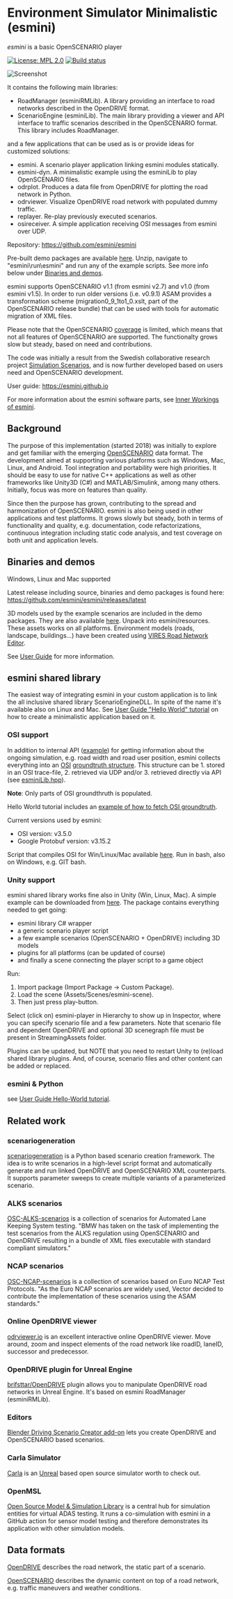 # Environment Simulator Minimalistic (esmini)

*esmini* is a basic OpenSCENARIO player

[![License: MPL 2.0](https://img.shields.io/badge/License-MPL%202.0-brightgreen.svg)](https://opensource.org/licenses/MPL-2.0)
[![Build status](https://github.com/esmini/esmini/actions/workflows/ci.yml/badge.svg)](https://github.com/esmini/esmini/actions)

![Screenshot](https://github.com/esmini/esmini/blob/master/resources/screenshot.jpg?raw=true "Screenshot")

It contains the following main libraries:

- RoadManager (esminiRMLib). A library providing an interface to road networks described in the OpenDRIVE format.
- ScenarioEngine (esminiLib). The main library providing a viewer and API interface to traffic scenarios described in the OpenSCENARIO format. This library includes RoadManager.

and a few applications that can be used as is or provide ideas for customized solutions:

- esmini. A scenario player application linking esmini modules statically.
- esmini-dyn. A minimalistic example using the esminiLib to play OpenSCENARIO files.
- odrplot. Produces a data file from OpenDRIVE for plotting the road network in Python.
- odrviewer. Visualize OpenDRIVE road network with populated dummy traffic.
- replayer. Re-play previously executed scenarios.
- osireceiver. A simple application receiving OSI messages from esmini over UDP.

Repository: <https://github.com/esmini/esmini>

Pre-built demo packages are available [here](https://github.com/esmini/esmini/releases/latest). Unzip, navigate to "esmini\run\esmini" and run any of the example scripts. See more info below under [Binaries and demos](#binaries-and-demos).

esmini supports OpenSCENARIO v1.1 (from esmini v2.7) and v1.0 (from esmini v1.5). In order to run older versions (i.e. v0.9.1) ASAM provides a transformation scheme (migration0_9_1to1_0.xslt, part of the OpenSCENARIO release bundle) that can be used with tools for automatic migration of XML files.

Please note that the OpenSCENARIO [coverage](https://github.com/esmini/esmini/blob/master/osc_coverage.txt) is limited, which means that not all features of OpenSCENARIO are supported. The functionalty grows slow but steady, based on need and contributions.

The code was initially a result from the Swedish collaborative research project [Simulation Scenarios](https://sites.google.com/view/simulationscenarios), and is now further developed based on users need and OpenSCENARIO development.

User guide: https://esmini.github.io

For more information about the esmini software parts, see [Inner Workings of esmini](https://github.com/esmini/esmini/blob/master/docs/InnerWorkings.md).

## Background

The purpose of this implementation (started 2018) was initially to explore and get familiar with the emerging [OpenSCENARIO](https://www.asam.net/standards/detail/openscenario/) data format. The development aimed at supporting various platforms such as Windows, Mac, Linux, and Android. Tool integration and portability were high priorities. It should be easy to use for native C++ applications as well as other frameworks like Unity3D (C#) and MATLAB/Simulink, among many others. Initially, focus was more on features than quality.

Since then the purpose has grown, contributing to the spread and harmonization of OpenSCENARIO. esmini is also being used in other applications and test platforms. It grows slowly but steady, both in terms of functionality and quality, e.g. documentation, code refactorizations, continuous integration including static code analysis, and test coverage on both unit and application levels.

## Binaries and demos
Windows, Linux and Mac supported

Latest release including source, binaries and demo packages is found here: https://github.com/esmini/esmini/releases/latest

3D models used by the example scenarios are included in the demo packages. They are also available [here](https://dl.dropboxusercontent.com/s/5gk8bvgzqiaaoco/models.7z?dl=0). Unpack into esmini/resources. These assets works on all platforms.
Environment models (roads, landscape, buildings...) have been created using [VIRES Road Network Editor](https://vires.mscsoftware.com/solutions/3d-environment-road-network).

See [User Guide](https://esmini.github.io) for more information.

## esmini shared library
The easiest way of integrating esmini in your custom application is to link the all inclusive shared library ScenarioEngineDLL. In spite of the name it's available also on Linux and Mac.
See [User Guide "Hello World" tutorial](https://esmini.github.io/#_hello_world_programming_tutorial) on how to create a minimalistic application based on it.

### OSI support
In addition to internal API ([example](https://esmini.github.io/#_fetch_state_of_scenario_objects)) for getting information about the ongoing simulation, e.g. road width and road user position, esmini collects everything into an [OSI](https://opensimulationinterface.github.io/osi-documentation/index.html) [groundtruth structure](https://opensimulationinterface.github.io/open-simulation-interface/structosi3_1_1GroundTruth.html). This structure can be 1. stored in an OSI trace-file, 2. retrieved via UDP and/or 3. retrieved directly via API (see [esminiLib.hpp](https://github.com/esmini/esmini/blob/3af727a3f95825bfcf8b1cbd7becf68ea26cf08e/EnvironmentSimulator/Libraries/esminiLib/esminiLib.hpp#L473)).

  **Note**: Only parts of OSI groundthruth is populated.

  Hello World tutorial includes an [example of how to fetch OSI groundtruth](https://esmini.github.io/#_osi_groundtruth).

  Current versions used by esmini:
   - OSI version: v3.5.0
   - Google Protobuf version: v3.15.2

  Script that compiles OSI for Win/Linux/Mac available [here](https://github.com/esmini/esmini/blob/master/scripts/generate_osi_libs.sh). Run in bash, also on Windows, e.g. GIT bash.

### Unity support
esmini shared library works fine also in Unity (Win, Linux, Mac). A simple example can be downloaded from [here](https://www.dropbox.com/s/sj53hz0zesxa681/esmini-player.unitypackage?dl=1). The package contains everything needed to get going:
- esmini library C# wrapper
- a generic scenario player script
- a few example scenarios (OpenSCENARIO + OpenDRIVE) including 3D models
- plugins for all platforms (can be updated of course)
- and finally a scene connecting the player script to a game object

Run:
1. Import package (Import Package -> Custom Package).
2. Load the scene (Assets/Scenes/esmini-scene).
3. Then just press play-button.

Select (click on) esmini-player in Hierarchy to show up in Inspector, where you can specify scenario file and a few parameters. Note that scenario file and dependent OpenDRIVE and optional 3D scenegraph file must be present in StreamingAssets folder.

Plugins can be updated, but NOTE that you need to restart Unity to (re)load shared library plugins. And, of course, scenario files and other content can be added or replaced.

### esmini & Python
see [User Guide Hello-World tutorial](https://esmini.github.io/#_python_binding).

## Related work
### scenariogeneration
[scenariogeneration](https://github.com/pyoscx/scenariogeneration) is a Python based scenario creation framework. The idea is to write scenarios in a high-level script format and automatically generate and run linked OpenDRIVE and OpenSCENARIO XML counterparts. It supports parameter sweeps to create multiple variants of a parameterized scenario.

### ALKS scenarios
[OSC-ALKS-scenarios](https://github.com/arauschert/OSC-ALKS-scenarios) is a collection of scenarios for Automated Lane Keeping System testing. "BMW has taken on the task of implementing the test scenarios from the ALKS regulation using OpenSCENARIO and OpenDRIVE resulting in a bundle of XML files executable with standard compliant simulators."

### NCAP scenarios
[OSC-NCAP-scenarios](https://github.com/vectorgrp/OSC-NCAP-scenarios) is a collection of scenarios based on Euro NCAP Test Protocols. "As the Euro NCAP scenarios are widely used, Vector decided to contribute the implementation of these scenarios using the ASAM standards."

### Online OpenDRIVE viewer
[odrviewer.io](https://odrviewer.io/) is an excellent interactive online OpenDRIVE viewer. Move around, zoom and inspect elements of the road network like roadID, laneID, successor and predecessor.

### OpenDRIVE plugin for Unreal Engine
[brifsttar/OpenDRIVE](https://github.com/brifsttar/OpenDRIVE) plugin allows you to manipulate OpenDRIVE road networks in Unreal Engine. It's based on esmini RoadManager (esminiRMLib).

### Editors

[Blender Driving Scenario Creator add-on](https://github.com/johschmitz/blender-driving-scenario-creator) lets you create OpenDRIVE and OpenSCENARIO based scenarios.

### Carla Simulator
[Carla](http://carla.org/) is an [Unreal](https://www.unrealengine.com/) based open source simulator worth to check out.

### OpenMSL
[Open Source Model & Simulation Library](https://github.com/openmsl) is a central hub for simulation entities for virtual ADAS testing. It runs a co-simulation with esmini in a GitHub action for sensor model testing and therefore demonstrates its application with other simulation models.

## Data formats

[OpenDRIVE](https://www.asam.net/standards/detail/opendrive/)
describes the road network, the static part of a scenario.

[OpenSCENARIO](https://www.asam.net/standards/detail/openscenario/)
describes the dynamic content on top of a road network, e.g. traffic maneuvers and weather conditions.
